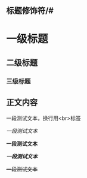 ## 标题修饰符/#
# 一级标题
## 二级标题
### 三级标题

## 正文内容
  一段测试文本，换行用\<br\>标签

  *一段测试文本*

  **一段测试文本**

  ***一段测试文本***

  ~~一段测试文本~~
